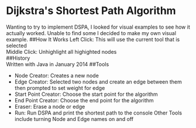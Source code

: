 Dijkstra's Shortest Path Algorithm
==================================
Wanting to try to implement DSPA, I looked for visual examples to see how it actually worked. Unable to find some I decided to make my own visual example.
##How It Works
Left Click: This will use the current tool that is selected  
Middle Click: Unhighlight all highighted nodes  
##History  
Written with Java in January 2014
##Tools
* Node Creator: Creates a new node
* Edge Creator: Selected two nodes and create an edge between them then prompted to set weight for edge  
* Start Point Creator: Choose the start point for the algorithm
* End Point Creator: Choose the end point for the algorithm
* Eraser: Erase a node or edge
* Run: Run DSPA and print the shortest path to the console
Other Tools include turning Node and Edge names on and off  
